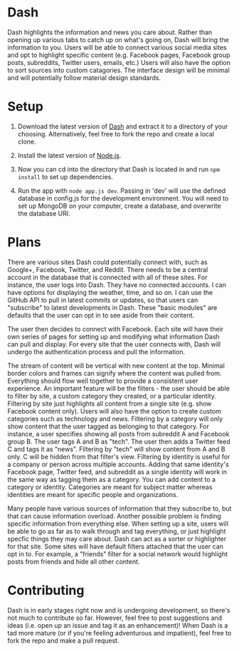 # Dash

Dash highlights the information and news you care about. Rather than opening up various tabs to catch up on what's going on, Dash will bring the information to you. Users will be able to connect various social media sites and opt to highlight specific content (e.g. Facebook pages, Facebook group posts, subreddits, Twitter users, emails, etc.) Users will also have the option to sort sources into custom catagories. The interface design will be minimal and will potentially follow material design standards.

# Setup

1) Download the latest version of [Dash](https://github.com/alanplotko/Dash/archive/master.zip) and extract it to a directory of your choosing. Alternatively, feel free to fork the repo and create a local clone.

2) Install the latest version of [Node.js](https://nodejs.org/en/).

3) Now you can cd into the directory that Dash is located in and run `npm install` to set up dependencies.

4) Run the app with `node app.js dev`. Passing in 'dev' will use the defined database in config.js for the development environment. You will need to set up MongoDB on your computer, create a database, and overwrite the database URI.

# Plans

There are various sites Dash could potentially connect with, such as Google+, Facebook, Twitter, and Reddit. There needs to be a central account in the database that is connected with all of these sites. For instance, the user logs into Dash. They have no connected accounts. I can have options for displaying the weather, time, and so on. I can use the GitHub API to pull in latest commits or updates, so that users can "subscribe" to latest developments in Dash. These "basic modules" are defaults that the user can opt in to see aside from their content.

The user then decides to connect with Facebook. Each site will have their own series of pages for setting up and modifying what information Dash can pull and display. For every site that the user connects with, Dash will undergo the authentication process and pull the information.

The stream of content will be vertical with new content at the top. Minimal border colors and frames can signify where the content was pulled from. Everything should flow well together to provide a consistent user experience. An important feature will be the filters - the user should be able to filter by site, a custom category they created, or a particular identity. Filtering by site just highlights all content from a single site (e.g. show Facebook content only). Users will also have the option to create custom categories such as technology and news. Filtering by a category will only show content that the user tagged as belonging to that category. For instance, a user specifies showing all posts from subreddit A and Facebook group B. The user tags A and B as "tech". The user then adds a Twitter feed C and tags it as "news". Filtering by "tech" will show content from A and B only. C will be hidden from that filter's view. Filtering by identity is useful for a company or person across multiple accounts. Adding that same identity's Facebook page, Twitter feed, and subreddit as a single identity will work in the same way as tagging them as a category. You can add content to a category or identity. Categories are meant for subject matter whereas identities are meant for specific people and organizations.

Many people have various sources of information that they subscribe to, but that can cause information overload. Another possible problem is finding specific information from everything else. When setting up a site, users will be able to go as far as to walk through and tag everything, or just highlight specfic things they may care about. Dash can act as a sorter or highlighter for that site. Some sites will have default filters attached that the user can opt in to. For example, a "friends" filter for a social network would highlight posts from friends and hide all other content.

# Contributing

Dash is in early stages right now and is undergoing development, so there's not much to contribute so far. However, feel free to post suggestions and ideas (i.e. open up an issue and tag it as an enhancement)! When Dash is a tad more mature (or if you're feeling adventurous and impatient), feel free to fork the repo and make a pull request.
